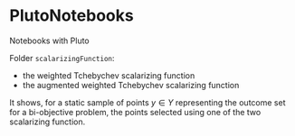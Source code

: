 # PlutoNotebooks
Notebooks with Pluto

Folder `scalarizingFunction`:
- the weighted Tchebychev scalarizing function
- the augmented weighted Tchebychev scalarizing function

It shows, for a static sample of points $y \in Y$ representing the outcome set for a bi-objective problem, the points selected using one of the two scalarizing function.
